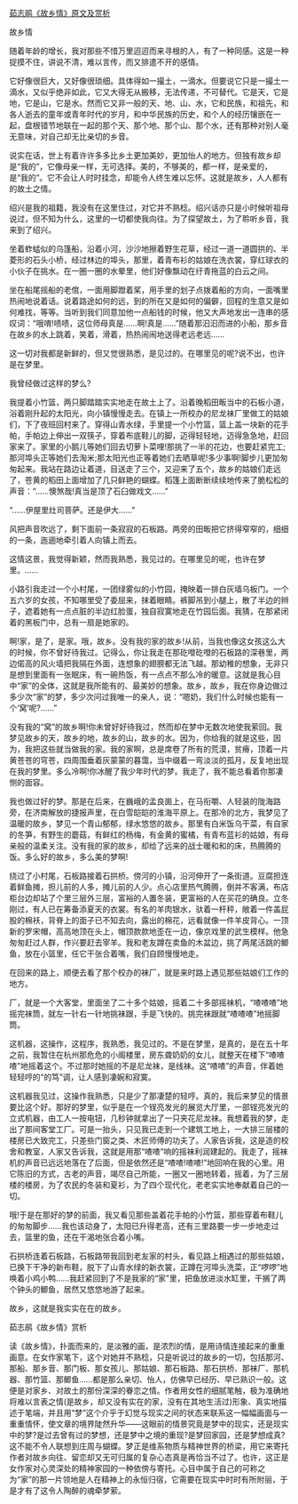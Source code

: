 [茹志鹃《故乡情》原文及赏析](https://www.vrrw.net/wx/9193.html)

故乡情

随着年龄的增长，我对那些不惜万里迢迢而来寻根的人，有了一种同感。这是一种捉摸不住，讲说不清，难以言传，而又排遣不开的感情。

它好像很巨大，又好像很琐细。具体得如一撮土，一滴水。但要说它只是一撮土一滴水，又似乎绝非如此，它又大得无从搬移，无法传递，不可替代。它是天，它是地，它是山，它是水。然而它又非一般的天、地、山、水，它和民族，和祖先，和各人逝去的童年或青年时代的岁月，和中华民族的历史，和个人的经历镶嵌在一起，盘根错节地联在一起的那个天、那个地、那个山、那个水，还有那种对别人毫无意味，对自己却无比亲切的乡音。

说实在话，世上有着许许多多比乡土更加美妙，更加怡人的地方。但独有故乡却是“我的”，它像母亲一样，无可选择。美的，不够美的，都一样，是亲爱的，是“我的”。它不会让人时时挂念，却能令人终生难以忘怀。这就是故乡，人人都有的故土之情。

绍兴是我的祖籍，我没有在这里住过，对它并不熟稔。绍兴话亦只是小时候听祖母说过，但不知为什么，这里的一切都使我向往。为了探望故土，为了聆听乡音，我来到了绍兴。



坐着蚱蜢似的乌篷船，沿着小河，沙沙地擦着野生花草，经过一道一道圆拱的、半菱形的石头小桥，经过林边的埠头，那里，着青布衫的姑娘在洗衣裳，穿红球衣的小伙子在挑水。在一圈一圈的水晕里，他们好像飘动在纡青拖蓝的白云之间。

坐在船尾摇船的老倌，一面用脚蹬着桨，用手里的划子点拨着船的方向，一面嘴里热闹地说着话。说着路途如何的远，到的所在又是如何的偏僻，回程的生意又是如何难找，等等。当听到我们同意加他一点船钱的时候，他又大声地发出一连串的感叹词：“哦唷!啧啧，这位师母真是……啊!真是……”随着那汩汩而进的小船，那乡音在故乡的水上跳着，笑着，滑着，热热闹闹地送得老远老远……

这一切对我都是新鲜的，但又觉很熟悉，是见过的。在哪里见的呢?说不出，也许是在梦里。

我曾经做过这样的梦么?

我提着小竹篮，两只脚踏踏实实地走在故土上了。沿着晚稻田畈当中的石板小道，浴着刚升起的太阳光，向小镇慢慢走去。在镇上一所校办的尼龙袜厂里做工的姑娘们，下了夜班回村来了。穿得山青水绿，手里提一个小竹篮，篮上盖一块新的花手帕，手帕边上伸出一双筷子，穿着布底鞋儿的脚，迈得轻轻地，迈得急急地，赶回家来了。家里的小鹅儿等她们回去切萝卜菜哩!那挑了一半的花边，也要赶紧完工;那河埠头正等她们去淘米;那太阳光也正等着她们去晒草呢!多少事啊!脚步儿更加匆匆起来。我站在路边让着道，目送走了三个，又迎来了五个，故乡的姑娘们走远了，苍黄的稻田上面增加了几只鲜艳的蝴蝶。稻篷上面断断续续地传来了脆松松的声音：“……懊煞哉!真当是顶了石臼做戏文……”

“……伊屋里灶司菩萨。还是伊大……”

风把声音吹远了，剩下面前一条寂寂的石板路。两旁的田畈把它挤得窄窄的，细细的一条，迤逦地牵引着人向镇上而去。

这情这景，我觉得新颖，然而我熟悉，我见过的。在哪里见的呢，也许在梦里。……

小路引我走过一个小村尾，一团绿雾似的小竹园，掩映着一排白灰墙乌板门。一个五六岁的女孩，不知哪里受了委屈来，抹着眼睛。裤脚吊到小腿上，散了半边的辫子，遮着她有一点点脏的半边红脸蛋，独自寂寞地走在竹园后面。我猜，在那紧闭着的黑板门中，总有一扇是她家的。

啊!家，是了，是家。哦，故乡。没有我的家的故乡!从前，当我也像这女孩这么大的时候，你不曾好待我过。记得么，你让我走在那矻噔矻噔的石板路的深巷里，两边偌高的风火墙把我隔在外面，连想象的翅膀都无法飞越。那幼稚的想象，无非只是想到里面有一张眠床，有一碗热饭，有一点点不那么冷的暖意。这就是我心目中“家”的全体，这就是我所能有的、最美妙的想象。故乡，故乡，我在你身边做过多少次“家”的梦，多少次问过我唯一的亲人，说：“嗯奶，我们什么时候也能有一个‘窝’呢?……”

没有我的“窝”的故乡啊!你未曾好好待我过，然而却在梦中无数次地使我萦回。我梦见故乡的天，故乡的地，故乡的山，故乡的水。因为，你给我的就是这些，因为，我把这些就当做我的家。我的家啊，总是席卷了所有的荒漠，贫瘠，顶着一片黄苍苍的穹苍，四周围垂着灰蒙蒙的暮霭，当中缀着一弯淡淡的孤月，反复地出现在我的梦里。多么冷啊!你冰醒了我少年时代的梦。我走了，我不能总看着你那凄恻的面容。

我也做过好的梦。那是在后来，在巍峨的孟良崮上，在马衔嚼、人轻装的陇海路旁，在济南解放的捷报声里，在白雪皑皑的淮海平原上。在那冷的北方，我梦见了温暖的故乡，梦见一个青山郁郁，绿水悠悠的故乡。那里有白米饭乌干菜，有自家的冬笋，有野生的蘑菇，有鲜红的杨梅，有金黄的蜜橘，有青布蓝衫的姑娘，有母亲般的温柔关注。没有我的家的故乡，却给了远来的战士暖和和的床，热腾腾的饭。多么好的故乡，多么美的梦啊!

绕过了小村尾，石板路接着石拱桥。傍河的小镇，沿河伸开了一条街道。豆腐担连着鲜鱼摊，担儿前的人多，摊儿前的人少。点心店里热气腾腾，倒并不客满，布店柜台边却站了个里三层外三层，富裕的人置冬装，更富裕的人在买花的确良。立冬刚过，有人已在筹备添夏天的衣裳。有名的羊肉银水，驮着一杆秤，敞着一件盖屁股的棉袄，背脊上的面子已不知去向，露出的棉花，远看就像一件羊皮背心。一顶新的罗宋帽，高高地顶在头上，帽顶款款地歪在一边，像京戏里的武生模样。他急匆匆赶过人群，作兴要赶去宰羊。我和老友蹲在卖鱼的木盆边，挑了两尾活跳的鲫鱼，放在小篮里，任它干张合着嘴，我们自顾慢慢地走。

在回来的路上，顺便去看了那个校办的袜厂，就是来时路上遇见那些姑娘们工作的地方。

厂，就是一个大客堂，里面坐了二十多个姑娘，摇着二十多部摇袜机，“喳喳喳”地摇完袜筒，就左一针右一针地挑袜跟，手是飞快的。挑完袜跟就“喳喳喳”地摇脚筒。

这机器，这操作，这程序，我熟悉，我见过的。不是在梦里，是真的，是在五十年之前，我暂住在杭州那危危的小阁楼里，房东聋奶奶的女儿，就整天在楼下“喳喳喳”地摇着这个。不过那时她摇的不是尼龙袜，是线袜。这“喳喳”的声音，伴着她轻轻哼的“的笃”调，让人感到凄婉和寂寞。

这机器我见过，这操作我熟悉，只是少了那凄楚的轻哼。真的，我后来梦见的情景要比这个好。那好的梦里，似乎是在一个锃亮发光的展览大厅里，一部锃亮发光的立式机器，由工人一按电钮，几秒钟就拿出了一只夹花尼龙袜。我想着我的梦，走出了那间客堂工厂。可是一抬头，只见我已走到一个建筑工地上，一大排三层楼的楼房已大致完工，只差些门窗之类、木匠师傅的功夫了。人家告诉我，这是造的校舍和教室，人家又告诉我，这就是用那“喳喳”响的摇袜利润建起的。我走了，摇袜机的声音已远远地落在了后面，但是依然还是“喳喳!喳喳!”地回响在我的心里。用它陈旧的方式，古老的声音，竭尽自己所能，一圈又一圈地转着，摇着，为了三层楼的楼房，为了农民的冬装和夏衫，为了四个现代化，老老实实地奉献着自己的一切。

哦!于是在那好的梦的前面，我又看见那些盖着花手帕的小竹篮，那些穿着布鞋儿的匆匆脚步……我也该动身了，太阳已升得老高，还有三里路要一步一步地走过去，篮里的鱼，还在干渴地张合着小嘴。

石拱桥连着石板路，石板路带我回到老友家的村头，看见路上相遇过的那些姑娘，已换下干净的新布鞋，脱下了山青水绿的新衣裳，正蹲在河埠头洗菜，正“啰啰”地唤着小鸡小鸭……我赶紧回到了不是我家的“家”里，把鱼放进淡水缸里，干搁了两个钟头的鲫鱼，居然又悠悠地游了起来。

故乡，这就是我实实在在的故乡。

茹志鹃《故乡情》赏析

读《故乡情》，扑面而来的，是淡雅的画，是浓烈的情，是用诗情连接起来的重重画意。在女作家笔下，这个对她并不熟稔，只是听说过的故乡的一切，包括那河、那船、那乡音、那门板、那女孩儿、那姑娘、那石板路、那石拱桥、那袜厂、那机器、那竹篮、那鲫鱼……都是那么亲切、怡人，仿佛早已经历、早已熟识一般。这便是对家乡、对故土的那份深深的眷恋之情。作者用女性的细腻笔触，极为准确地将难以言表之情(是故乡，却又没有实在的家，没有在其地生活过)形象、真实地描述于笔端，并且用“梦”这个介乎于幻觉与现实之间的状态来联系这一幅幅画面与一重重情怀，使文章的境界陡然升华——这眼前的情景究竟是梦中的现实，还是现实中的梦?是过去曾有过的梦想，还是梦中之境的重现?是梦回家园，还是梦想成真?这不能不令人联想到庄周与蝴蝶。梦正是维系物质与精神世界的桥梁，用它来寄托作者对故乡向往、留恋却又无可归属的复杂心态真是再恰当不过了。也许，这正是女作家对心灵深处的精神家园的一种依傍与寄托。心目中属于自己的可称之为“家”的那一片领地是人在精神上的永恒归宿，它需要在现实中时时有所附丽，于是才有了这令人陶醉的魂牵梦萦。

